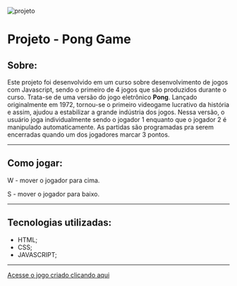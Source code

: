 ![projeto](https://ik.imagekit.io/9eeypfgot/New_Folder/pong-game-img.png?ik-sdk-version=javascript-1.4.3&updatedAt=1674911187566)

# **Projeto - Pong Game**

## **Sobre:**
Este projeto foi desenvolvido em um curso sobre desenvolvimento de jogos com Javascript, sendo o primeiro de 4 jogos que são produzidos durante o curso. Trata-se de uma versão do jogo eletrônico **Pong**. Lançado originalmente em 1972, tornou-se o primeiro videogame lucrativo da história e assim, ajudou a estabilizar a grande indústria dos jogos. 
Nessa versão, o usuário joga individualmente sendo o jogador 1 enquanto que o jogador 2 é manipulado automaticamente. As partidas são programadas pra serem encerradas quando um dos jogadores marcar 3 pontos.

---
## **Como jogar:**
W - mover o jogador para cima.

S - mover o jogador para baixo.

---
## **Tecnologias utilizadas:**
 - HTML;
 - CSS;
 - JAVASCRIPT;
---
 [Acesse o jogo criado clicando aqui][def]

[def]: https://natansw.github.io/Pong-Game/